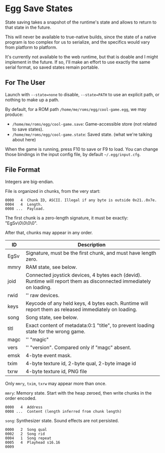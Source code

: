 # Egg Save States

State saving takes a snapshot of the runtime's state and allows to return to that state in the future.

This will never be available to true-native builds, since the state of a native program is too complex for us to serialize,
and the specifics would vary from platform to platform.

It's currently not available to the web runtime, but that is doable and I might implement in the future.
If so, I'll make an effort to use exactly the same serial format, so saved states remain portable.

## For The User

Launch with `--state=none` to disable, `--state=PATH` to use an explicit path, or nothing to make up a path.

By default, for a ROM path `/home/me/roms/egg/cool-game.egg`, we may produce:
 - `/home/me/roms/egg/cool-game.save`: Game-accessible store (not related to save states).
 - `/home/me/roms/egg/cool-game.state`: Saved state. (what we're talking about here)
 
When the game is running, press F10 to save or F9 to load.
You can change those bindings in the input config file, by default `~/.egg/input.cfg`.

## File Format

Integers are big-endian.

File is organized in chunks, from the very start:
```
0000   4  Chunk ID, ASCII. Illegal if any byte is outside 0x21..0x7e.
0004   4  Length.
0008 ...  Payload.
```

The first chunk is a zero-length signature, it must be exactly: "EgSv\0\0\0\0".

After that, chunks may appear in any order.

|  ID  | Description |
|------|-------------|
| EgSv | Signature, must be the first chunk, and must have length zero. |
| mmry | RAM state, see below. |
| joid | Connected joystick devices, 4 bytes each (devid). Runtime will report them as disconnected immediately on loading. |
| rwid | '' raw devices. |
| keys | Keycode of any held keys, 4 bytes each. Runtime will report them as released immediately on loading. |
| song | Song state, see below. |
| titl | Exact content of metadata:0:1 "title", to prevent loading state for the wrong game. |
| magc | '' "magic" |
| vers | '' "version". Compared only if "magc" absent. |
| emsk | 4-byte event mask. |
| txim | 4-byte texture id, 2-byte qual, 2-byte image id |
| txrw | 4-byte texture id, PNG file |

Only `mmry`, `txim`, `txrw` may appear more than once.

`mmry`: Memory state.
Start with the heap zeroed, then write chunks in the order encoded.
```
0000   4  Address
0008 ...  Content (length inferred from chunk length)
```

`song`: Synthesizer state.
Sound effects are not persisted.
```
0000   2  Song qual
0002   2  Song rid
0004   1  Song repeat
0005   4  Playhead s16.16
0009
```

